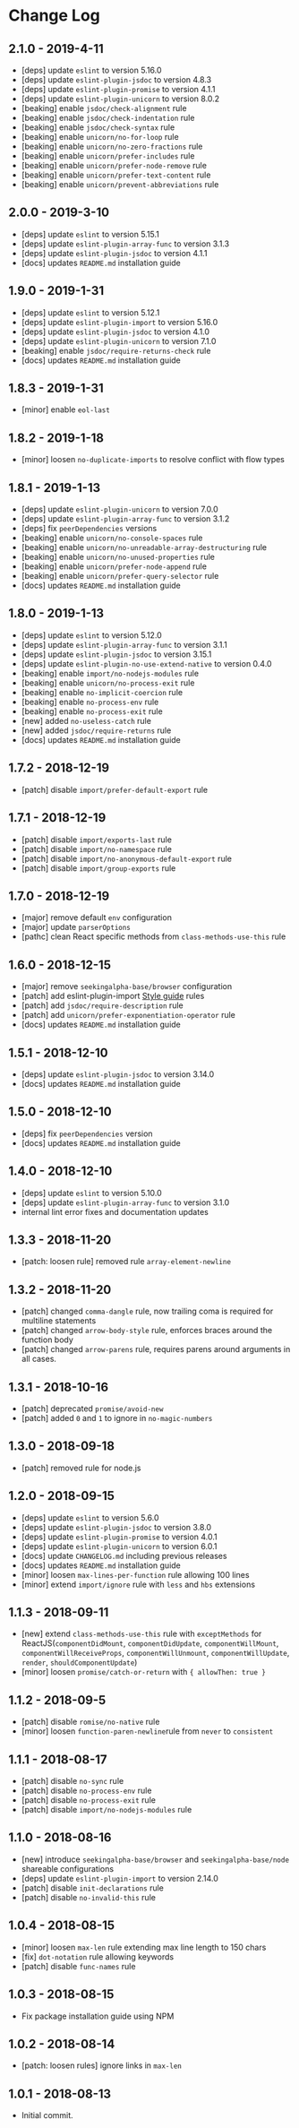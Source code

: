 # Change Log

## 2.1.0 - 2019-4-11
 - [deps] update `eslint` to version 5.16.0
 - [deps] update `eslint-plugin-jsdoc` to version 4.8.3
 - [deps] update `eslint-plugin-promise` to version 4.1.1
 - [deps] update `eslint-plugin-unicorn` to version 8.0.2
 - [beaking] enable `jsdoc/check-alignment` rule
 - [beaking] enable `jsdoc/check-indentation` rule
 - [beaking] enable `jsdoc/check-syntax` rule
 - [beaking] enable `unicorn/no-for-loop` rule
 - [beaking] enable `unicorn/no-zero-fractions` rule
 - [beaking] enable `unicorn/prefer-includes` rule
 - [beaking] enable `unicorn/prefer-node-remove` rule
 - [beaking] enable `unicorn/prefer-text-content` rule
 - [beaking] enable `unicorn/prevent-abbreviations` rule

## 2.0.0 - 2019-3-10
 - [deps] update `eslint` to version 5.15.1
 - [deps] update `eslint-plugin-array-func` to version 3.1.3
 - [deps] update `eslint-plugin-jsdoc` to version 4.1.1
 - [docs] updates `README.md` installation guide

## 1.9.0 - 2019-1-31
 - [deps] update `eslint` to version 5.12.1
 - [deps] update `eslint-plugin-import` to version 5.16.0
 - [deps] update `eslint-plugin-jsdoc` to version 4.1.0
 - [deps] update `eslint-plugin-unicorn` to version 7.1.0
 - [beaking] enable `jsdoc/require-returns-check` rule
 - [docs] updates `README.md` installation guide

## 1.8.3 - 2019-1-31
 - [minor] enable `eol-last`

## 1.8.2 - 2019-1-18
 - [minor] loosen `no-duplicate-imports` to resolve conflict with flow types

## 1.8.1 - 2019-1-13
 - [deps] update `eslint-plugin-unicorn` to version 7.0.0
 - [deps] update `eslint-plugin-array-func` to version 3.1.2
 - [deps] fix `peerDependencies` versions
 - [beaking] enable `unicorn/no-console-spaces` rule
 - [beaking] enable `unicorn/no-unreadable-array-destructuring` rule
 - [beaking] enable `unicorn/no-unused-properties` rule
 - [beaking] enable `unicorn/prefer-node-append` rule
 - [beaking] enable `unicorn/prefer-query-selector` rule
 - [docs] updates `README.md` installation guide

## 1.8.0 - 2019-1-13
 - [deps] update `eslint` to version 5.12.0
 - [deps] update `eslint-plugin-array-func` to version 3.1.1
 - [deps] update `eslint-plugin-jsdoc` to version 3.15.1
 - [deps] update `eslint-plugin-no-use-extend-native` to version 0.4.0
 - [beaking] enable `import/no-nodejs-modules` rule
 - [beaking] enable `unicorn/no-process-exit` rule
 - [beaking] enable `no-implicit-coercion` rule
 - [beaking] enable `no-process-env` rule
 - [beaking] enable `no-process-exit` rule
 - [new] added `no-useless-catch` rule
 - [new] added `jsdoc/require-returns` rule
 - [docs] updates `README.md` installation guide

## 1.7.2 - 2018-12-19
 - [patch] disable `import/prefer-default-export` rule

## 1.7.1 - 2018-12-19
 - [patch] disable `import/exports-last` rule
 - [patch] disable `import/no-namespace` rule
 - [patch] disable `import/no-anonymous-default-export` rule
 - [patch] disable `import/group-exports` rule

## 1.7.0 - 2018-12-19
 - [major] remove default `env` configuration
 - [major] update `parserOptions`
 - [pathc] clean React specific methods from `class-methods-use-this` rule

## 1.6.0 - 2018-12-15
 - [major] remove `seekingalpha-base/browser` configuration
 - [patch] add eslint-plugin-import [Style guide](https://www.npmjs.com/package/eslint-plugin-import#style-guide) rules
 - [patch] add `jsdoc/require-description` rule
 - [patch] add `unicorn/prefer-exponentiation-operator` rule
 - [docs] updates `README.md` installation guide

## 1.5.1 - 2018-12-10
 - [deps] update `eslint-plugin-jsdoc` to version 3.14.0
 - [docs] updates `README.md` installation guide

## 1.5.0 - 2018-12-10
 - [deps] fix `peerDependencies` version
 - [docs] updates `README.md` installation guide

## 1.4.0 - 2018-12-10
 - [deps] update `eslint` to version 5.10.0
 - [deps] update `eslint-plugin-array-func` to version 3.1.0
 - internal lint error fixes and documentation updates

## 1.3.3 - 2018-11-20
 - [patch: loosen rule] removed rule `array-element-newline`

## 1.3.2 - 2018-11-20
 - [patch] changed `comma-dangle` rule, now trailing coma is required for multiline statements
 - [patch] changed `arrow-body-style` rule, enforces braces around the function body
 - [patch] changed `arrow-parens` rule, requires parens around arguments in all cases.

## 1.3.1 - 2018-10-16
 - [patch] deprecated `promise/avoid-new`
 - [patch] added `0` and `1` to ignore in `no-magic-numbers`

## 1.3.0 - 2018-09-18
 - [patch] removed rule for node.js

## 1.2.0 - 2018-09-15
 - [deps] update `eslint` to version 5.6.0
 - [deps] update `eslint-plugin-jsdoc` to version 3.8.0
 - [deps] update `eslint-plugin-promise` to version 4.0.1
 - [deps] update `eslint-plugin-unicorn` to version 6.0.1
 - [docs] update `CHANGELOG.md` including previous releases
 - [docs] updates `README.md` installation guide
 - [minor] loosen `max-lines-per-function` rule allowing 100 lines
 - [minor] extend `import/ignore` rule with `less` and `hbs` extensions

## 1.1.3 - 2018-09-11
 - [new] extend `class-methods-use-this` rule with `exceptMethods` for ReactJS(`componentDidMount`, `componentDidUpdate`, `componentWillMount`, `componentWillReceiveProps`, `componentWillUnmount`, `componentWillUpdate`, `render`, `shouldComponentUpdate`)
 - [minor] loosen `promise/catch-or-return` with `{ allowThen: true }`

## 1.1.2 - 2018-09-5
 - [patch] disable `romise/no-native` rule
 - [minor] loosen `function-paren-newline`rule from `never` to `consistent`

## 1.1.1 - 2018-08-17
 - [patch] disable `no-sync` rule
 - [patch] disable `no-process-env` rule
 - [patch] disable `no-process-exit` rule
 - [patch] disable `import/no-nodejs-modules` rule

## 1.1.0 - 2018-08-16
 - [new] introduce `seekingalpha-base/browser` and `seekingalpha-base/node` shareable configurations
 - [deps] update `eslint-plugin-import` to version 2.14.0
 - [patch] disable `init-declarations` rule
 - [patch] disable `no-invalid-this` rule

## 1.0.4 - 2018-08-15

 - [minor] loosen `max-len` rule extending max line length to 150 chars
 - [fix] `dot-notation` rule allowing keywords
 - [patch] disable `func-names` rule

## 1.0.3 - 2018-08-15

 - Fix package installation guide using NPM

## 1.0.2 - 2018-08-14

 - [patch: loosen rules] ignore links in `max-len`

## 1.0.1 - 2018-08-13

 - Initial commit.